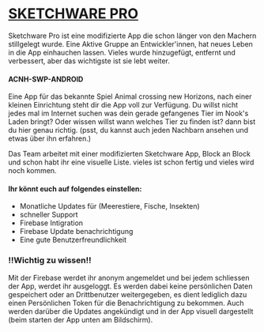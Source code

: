 # [SKETCHWARE PRO](https://github.com/Sketchware-Pro/Sketchware-Pro)
Sketchware Pro ist eine modifizierte App die schon länger von den Machern stillgelegt wurde.
Eine Aktive Gruppe an Entwickler'innen, hat neues Leben in die App einhauchen lassen. Vieles wurde hinzugefügt, entfernt und verbessert, aber das wichtigste ist sie lebt weiter.

#### ACNH-SWP-ANDROID
Eine App für das bekannte Spiel Animal crossing new Horizons, nach einer kleinen Einrichtung steht dir die App voll zur Verfügung.
Du willst nicht jedes mal im Internet suchen was dein gerade gefangenes Tier im Nook's Laden bringt? Oder wissen willst wann welches Tier zu finden ist? dann bist du hier genau richtig. (psst, du kannst auch jeden Nachbarn ansehen und etwas über ihn erfahren.)

Das Team arbeitet mit einer modifizierten Sketchware App, Block an Block und schon habt ihr eine visuelle Liste. vieles ist schon fertig und vieles wird noch kommen.


#### Ihr könnt euch auf folgendes einstellen:
- Monatliche Updates für (Meerestiere, Fische, Insekten)
- schneller Support
- Firebase Intigration
- Firebase Update benachrichtigung 
- Eine gute Benutzerfreundlichkeit

### !!Wichtig zu wissen!!

Mit der Firebase werdet ihr anonym angemeldet und bei jedem schliessen der App, werdet ihr ausgeloggt.
Es werden dabei keine persönlichen Daten gespeichert oder an Drittbenutzer weitergegeben, es dient lediglich dazu einen Persönlichen Token für die Benachrichtigung zu bekommen.
Auch werden darüber die Updates angekündigt und in der App visuell dargestellt (beim starten der App unten am Bildschirm). 
